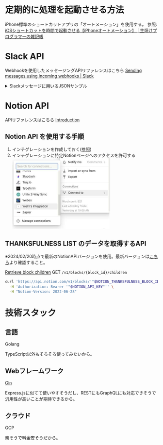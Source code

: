 # 定期的に処理を起動させる方法

iPhone標準のショートカットアプリの「オートメーション」を使用する。
参照: [iOSショートカットを時間で起動させる【iPhoneオートメーション】 | 生焼けプログラマーの雑記帳](https://namayakegadget.com/2279/)

# Slack API

Webhookを使用したメッセージングAPIリファレンスはこちら
[Sending messages using incoming webhooks | Slack](https://api.slack.com/messaging/webhooks)

<details>
<summary>Slackメッセージに用いるJSONサンプル</summary>

```json
{
  "channel": "4-thanksfulness",
  "username": "Thanksfulness",
  "icon_emoji": ":gratitude-thank-you:",
  "attachments": [
    {
      "fallback": "Thanksfulness List",
      "color": "#ffb6c1",
      "blocks": [
        {
          "type": "header",
          "text": {
            "type": "plain_text",
            "text": ":heart_hands:感謝！:heart_hands:"
          }
        },
        {
          "type": "context",
          "elements": [
            {
              "type": "mrkdwn",
              "text": "5分間じっくり噛み締めよう:eyes:"
            }
          ]
        },
        {
          "type": "divider"
        },
        {
          "type": "rich_text",
          "elements": [
            {
              "type": "rich_text_list",
              "style": "bullet",
              "elements": [
                {
                  "type": "rich_text_section",
                  "elements": [
                    {
                      "type": "text",
                      "text": "item 1"
                    }
                  ]
                },
                {
                  "type": "rich_text_section",
                  "elements": [
                    {
                      "type": "text",
                      "text": "item 2"
                    }
                  ]
                },
                {
                  "type": "rich_text_section",
                  "elements": [
                    {
                      "type": "text",
                      "text": "item 3"
                    }
                  ]
                },
                {
                  "type": "rich_text_section",
                  "elements": [
                    {
                      "type": "text",
                      "text": "item 4"
                    }
                  ]
                },
                {
                  "type": "rich_text_section",
                  "elements": [
                    {
                      "type": "text",
                      "text": "item 5"
                    }
                  ]
                }
              ]
            }
          ]
        },
        {
          "type": "context",
          "elements": [
            {
              "type": "mrkdwn",
              "text": "Edited on 2024/02/16"
            }
          ]
        }
      ]
    }
  ]
}
```

</details>

# Notion API

APIリファレンスはこちら
[Introduction](https://developers.notion.com/reference/intro)

## Notion API を使用する手順

1. インテグレーションを作成しておく([参照](https://developers.notion.com/docs/create-a-notion-integration#create-your-integration-in-notion))
2. インテグレーションに特定Notionページへのアクセスを許可する
    <img src="img/Notionページパーミッション.jpg" width="320" alt="Notionページパーミッション">

## THANKSFULNESS LIST のデータを取得するAPI

※2024/02/20時点で最新のNotionAPIバージョンを使用。最新バージョンは[こちら](https://developers.notion.com/reference/changes-by-version)より確認すること。

[Retrieve block children](https://developers.notion.com/reference/get-block-children)
GET `/v1/blocks/{block_id}/children`

```bash
curl 'https://api.notion.com/v1/blocks/'"$NOTION_THANKSFULNESS_BLOCK_ID"'/children?page_size=100' \
  -H 'Authorization: Bearer '"$NOTION_API_KEY"'' \
  -H "Notion-Version: 2022-06-28"
```

# 技術スタック

## 言語

Golang

TypeScript以外もそろそろ使ってみたいから。

## Webフレームワーク

[Gin](https://gin-gonic.com/ja/)

Express.jsに似てて使いやすそうだし、RESTにもGraphQLにも対応できそうで汎用性が高いことが期待できるから。

## クラウド

GCP

楽そうで料金安そうだから。
